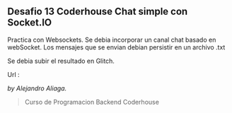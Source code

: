 ## Desafio 13 Coderhouse Chat simple con Socket.IO

Practica con Websockets. Se debia incorporar un canal chat basado en webSocket. Los mensajes que se envian debian persistir en un archivo .txt

Se debia subir el resultado en Glitch.

Url : 


*by Alejandro Aliaga.*

>Curso de Programacion Backend Coderhouse

